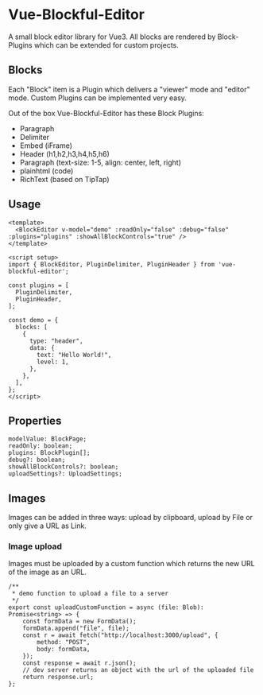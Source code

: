# Vue-Blockful-Editor

A small block editor library for Vue3.
All blocks are rendered by Block-Plugins which can be extended for custom projects.

## Blocks

Each "Block" item is a Plugin which delivers a "viewer" mode and "editor" mode.
Custom Plugins can be implemented very easy.

Out of the box Vue-Blockful-Editor has these Block Plugins:
- Paragraph
- Delimiter
- Embed (iFrame)
- Header (h1,h2,h3,h4,h5,h6)
- Paragraph (text-size: 1-5, align: center, left, right)
- plainhtml (code)
- RichText (based on TipTap)

## Usage

```
<template>
  <BlockEditor v-model="demo" :readOnly="false" :debug="false" :plugins="plugins" :showAllBlockControls="true" />
</template>

<script setup>
import { BlockEditor, PluginDelimiter, PluginHeader } from 'vue-blockful-editor';

const plugins = [
  PluginDelimiter,
  PluginHeader,
];

const demo = {
  blocks: [
    {
      type: "header",
      data: {
        text: "Hello World!",
        level: 1,
      },
    },
  ],
};
</script>

```

## Properties

```
modelValue: BlockPage;
readOnly: boolean;
plugins: BlockPlugin[];
debug?: boolean;
showAllBlockControls?: boolean;
uploadSettings?: UploadSettings;
```

## Images

Images can be added in three ways: upload by clipboard, upload by File or only give a URL as Link.

### Image upload

Images must be uploaded by a custom function which returns the new URL of the image as an URL<string>.
```
/**
 * demo function to upload a file to a server
 */
export const uploadCustomFunction = async (file: Blob): Promise<string> => {
    const formData = new FormData();
    formData.append("file", file);
    const r = await fetch("http://localhost:3000/upload", {
        method: "POST",
        body: formData,
    });
    const response = await r.json();
    // dev server returns an object with the url of the uploaded file
    return response.url;
};
```
